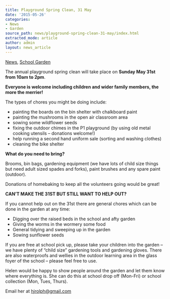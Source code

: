 ```yaml
---
title: Playground Spring Clean, 31 May
date: '2015-05-26'
categories:
- News
- Garden
source_path: news/playground-spring-clean-31-may/index.html
extracted_mode: article
author: admin
layout: news_article
---
```

[News](/news/), [School Garden](category/garden/)

The annual playground spring clean will take place on **Sunday May 31st from 10am to 2pm**.

**Everyone is welcome including children and wider family members, the more the merrier!**

The types of chores you might be doing include:

- painting the boards on the bin shelter with chalkboard paint
- painting the mushrooms in the open air classroom area
- sowing some wildflower seeds
- fixing the outdoor chimes in the P1 playground (by using old metal cooking utensils – donations welcome!)
- help running a second hand uniform sale (sorting and washing clothes)
- cleaning the bike shelter

**What do you need to bring?**

Brooms, bin bags, gardening equipment (we have lots of child size things but need adult sized spades and forks), paint brushes and any spare paint (outdoor).

Donations of homebaking to keep all the volunteers going would be great!

**CAN’T MAKE THE 31ST BUT STILL WANT TO HELP OUT?**

If you cannot help out on the 31st there are general chores which can be done in the garden at any time:

- Digging over the raised beds in the school and afty garden
- Giving the worms in the wormery some food
- General tidying and sweeping up in the garden
- Sowing sunflower seeds

If you are free at school pick up, please take your children into the garden – we have plenty of “child size” gardening tools and gardening gloves. There are also waterproofs and wellies in the outdoor learning area in the glass foyer of the school – please feel free to use.

Helen would be happy to show people around the garden and let them know where everything is. She can do this at school drop off (Mon-Fri) or school collection (Mon, Tues, Thurs).

Email her at [hjrolph@gmail.com](mailto:hjrolph@gmail.com)
